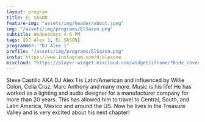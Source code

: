 ```yaml
---
layout: program
title: EL SASÓN
feature-img: "assets/img/header/about.jpeg"
img: "/assets/img/programs/ElSazon.png"
subtitle: Wednesdays 4-6 PM
tags: [DJ Alex 1, EL SASÓN]
programmer: "DJ Alex 1"
profile: "/assets/img/programs/ElSazon.png"
insta: https://www.instagram.com/djalexone
mixcloud: "https://player-widget.mixcloud.com/widget/iframe/?hide_cover=1&feed=%2Ftropicofm%2Fplaylists%2Fel-saz%25C3%25B3n%2F"
---
```


Steve Castillo AKA DJ Alex 1 is Latin/American and influenced by Willie Colon, Celia Cruz, Marc Anthony and many more. Music is his life! He has worked as a lighting and audio designer for a manufacturer company for more than 20 years. This has allowed him to travel to Central, South, and Latin America, Mexico and around the US. Now he lives in the Treasure Valley and is very excited about his next chapter!
